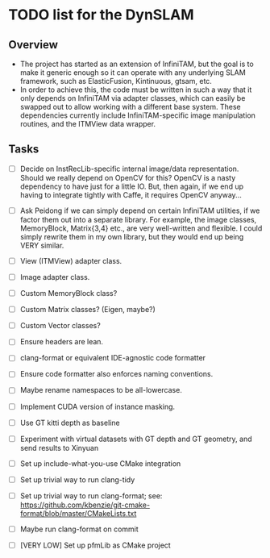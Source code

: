 # TODO list for the DynSLAM

## Overview
 * The project has started as an extension of InfiniTAM, but the goal is to make it generic enough
 so it can operate with any underlying SLAM framework, such as ElasticFusion, Kintinuous, gtsam, etc.
 * In order to achieve this, the code must be written in such a way that it only depends on
 InfiniTAM via adapter classes, which can easily be swapped out to allow working with a different
 base system. These dependencies currently include InfiniTAM-specific image manipulation routines,
 and the ITMView data wrapper.
 
## Tasks

 - [ ] Decide on InstRecLib-specific internal image/data representation. Should we really depend on OpenCV for this? OpenCV is a nasty dependency to have just for a little IO. But, then again, if we end up having to integrate tightly with Caffe, it requires OpenCV anyway...
 - [ ] Ask Peidong if we can simply depend on certain InfiniTAM utilities, if we factor them out
       into a separate library. For example, the image classes, MemoryBlock, Matrix{3,4} etc., are
       very well-written and flexible. I could simply rewrite them in my own library, but they would
       end up being VERY similar.
 - [ ] View (ITMView) adapter class.
 - [ ] Image adapter class.
 - [ ] Custom MemoryBlock class?
 - [ ] Custom Matrix classes? (Eigen, maybe?)
 - [ ] Custom Vector classes?
 - [ ] Ensure headers are lean.
 - [ ] clang-format or equivalent IDE-agnostic code formatter
 - [ ] Ensure code formatter also enforces naming conventions.
 - [ ] Maybe rename namespaces to be all-lowercase.
 - [ ] Implement CUDA version of instance masking.
 - [ ] Use GT kitti depth as baseline
 - [ ] Experiment with virtual datasets with GT depth and GT geometry, and send
       results to Xinyuan
 - [ ] Set up include-what-you-use CMake integration
 - [ ] Set up trivial way to run clang-tidy
 - [ ] Set up trivial way to run clang-format; see: https://github.com/kbenzie/git-cmake-format/blob/master/CMakeLists.txt
 - [ ] Maybe run clang-format on commit
 - [ ] [VERY LOW] Set up pfmLib as CMake project

 

